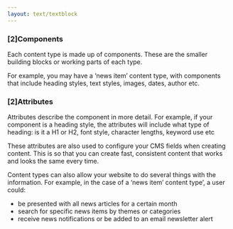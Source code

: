 ```yaml
---
layout: text/textblock
---
```

### [2]Components
Each content type is made up of components. These are the smaller building blocks or working parts of each type. 

For example, you may have a ‘news item’ content type, with components that include heading styles, text styles, images, dates, author etc.

### [2]Attributes
Attributes describe the component in more detail. For example, if your component is a heading style, the attributes will include what type of heading: is it a H1 or H2, font style, character lengths, keyword use etc

These attributes are also used to configure your CMS fields when creating content. This is so that you can create fast, consistent content that works and looks the same every time.

Content types can also allow your website to do several things with the information. For example, in the case of a ‘news item’ content type’, a user could:
- be presented with all news articles for a certain month
- search for specific news items by themes or categories
- receive news notifications or be added to an email newsletter alert
